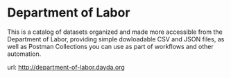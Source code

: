 # Department of Labor

This is a catalog of datasets organized and made more accessible from the Department of Labor, providing simple dowloadable CSV and JSON files, as well as Postman Collections you can use as part of workflows and other automation.

url: http://department-of-labor.dayda.org

